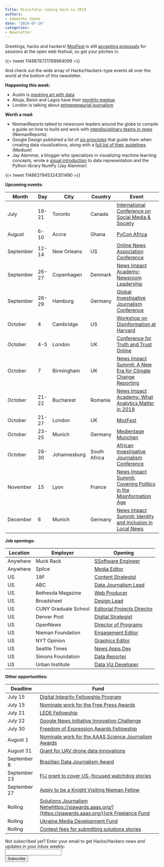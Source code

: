 ```yaml
---
Title: MisinfoCon coming back in 2019
authors: 
- Samantha Sunne
date: "2019-07-14"
categories:
- Newsletter
---
```


Greetings, hacks and hackers! [MozFest](https://www.mozillafestival.org/en/) is still [accepting proposals](https://www.mozillafestival.org/en/proposals/) for sessions at the open web festival, so get your pitches in.

{{< tweet 1148678721768964099 >}}

And check out the wide array of Hacks/Hackers-type events all over the world at the bottom of this newsletter. 

**Happening this week:**

* Austin is [meshing art with data](https://www.meetup.com/Hacks-Hackers-Austin/events/262533349/)
* Abuja, Benin and Lagos have their [monthly meetup](http://bit.ly/CodeForAfrica.)
* London is talking about [entrepreneurial journalism](https://www.eventbrite.co.uk/e/hackshackers-london-july-2019-meetup-tickets-53580553879)

**Worth a read:**

* NiemanReports talked to newsroom leaders around the globe to compile a guide on how to build and work with [interdisciplinary teams in news](https://niemanreports.org/articles/working-across-disciplines-a-manifesto-for-happy-newsrooms/) (NiemanReports)
* Google Design published a list of [six principles](https://medium.com/google-design/redefining-data-visualization-at-google-9bdcf2e447c6) that guide them when creating data visualizations, along with a [full list of their guidelines](https://material.io/design/communication/data-visualization.html) (Medium)
* Jay Alammar, a blogger who specializes in visualizing machine learning concepts, wrote a [visual introduction](https://jalammar.github.io/visual-numpy/) to data representation and the Python library NumPy (Jay Alammar)

{{< tweet 1148637945324351490 >}}

**Upcoming events:**

| Month | Day | City | Country | Event |
| ----- | --- | ---- | ------- | ----- |
July | 19-21 | Toronto | Canada | [International Conference on Social Media & Society](http://socialmediaandsociety.org/2018/rethinking-privacy-and-trust-in-the-social-media-age-smsociety-cfp-toronto-canada-july-19-21-2019/)
August | 6-10 | Accra | Ghana | [PyCon Africa](https://africa.pycon.org/)
September | 12-14 | New Orleans | US | [Online News Association Conference](https://journalists.org/events/)
September | 26-27 | Copenhagen | Denmark | [News Impact Academy: Newsroom Leadership](https://medium.com/we-are-the-european-journalism-centre/whats-new-in-climate-politics-and-local-reporting-join-our-free-news-impact-events-and-find-out-3c9bf2a833af)
September | 26-29 | Hamburg | Germany | [Global Investigative Journalism Conference](https://gijc2019.org/)
October | 4 | Cambridge | US | [Workshop on Disinformation at Harvard](https://cyber.harvard.edu/story/2019-04/comparative-approaches-disinformation-call-extended-abstracts)
October | 4-5 | London | UK | [Conference for Truth and Trust Online](https://truthandtrustonline.com/)
October | 7 | Birmingham | UK | [News Impact Summit: A New Era for Climate Change Reporting](https://medium.com/we-are-the-european-journalism-centre/whats-new-in-climate-politics-and-local-reporting-join-our-free-news-impact-events-and-find-out-3c9bf2a833af)
October | 21-22 | Bucharest | Romania | [News Impact Academy: What Analytics Matter in 2019](https://medium.com/we-are-the-european-journalism-centre/whats-new-in-climate-politics-and-local-reporting-join-our-free-news-impact-events-and-find-out-3c9bf2a833af)
October | 21-27 | London | UK | [MozFest](https://www.mozillafestival.org/en/)
October | 23-25 | Munich | Germany | [Medientage Munchen](https://medientage.de/?lang=en)
October | 28-30 | Johannesburg | South Africa | [African Investigative Journalism Conference](http://journalism.co.za/aijc/)
November | 15 | Lyon | France | [News Impact Summit: Covering Politics in the Misinformation Age](https://medium.com/we-are-the-european-journalism-centre/whats-new-in-climate-politics-and-local-reporting-join-our-free-news-impact-events-and-find-out-3c9bf2a833af)
December | 6 | Munich | Germany | [News Impact Summit: Identity and Inclusion in Local News](https://medium.com/we-are-the-european-journalism-centre/whats-new-in-climate-politics-and-local-reporting-join-our-free-news-impact-events-and-find-out-3c9bf2a833af)

**Job openings:**

| Location | Employer | Opening |
| -------- | -------- | ------- |
Anywhere | Muck Rack | [SSoftware Engineer](https://muckrack.com/careers/openings?gh_jid=4250275002)
Anywhere | Splice | [Media Editor](https://www.thesplicenewsroom.com/splice-media-editor-job-opening/)
US | 18F | [Content Strategist](https://join.tts.gsa.gov/join/content-strategist/)
US | ABC | [Data Journalism Lead](https://jobs.disneycareers.com/job/glendale/sr-manager-data-journalism-lead-owned-television-stations/391/11792389)
US | Bethesda Magazine | [Web Producer](https://careers.journalists.org/jobs/12546090/web-producer)
US | Broadsheet | [Design Lead](https://broadsheet.tech/join)
US | CUNY Graduate School | [Editorial Projects Director](https://careers.journalists.org/jobs/12545863/director-of-editorial-projects-craig-newmark-graduate-school-of-journalism)
US | Denver Post | [Digital Strategist](https://careers.journalists.org/jobs/12546606/digital-strategist-nights)
US | OpenNews | [Director of Programs](https://opennews.org/blog/hiring-director-programs/)
US | Nieman Foundation | [Engagement Editor](https://careers.journalists.org/jobs/12550808/digital-and-audience-engagement-editor)
US | NYT Opinion | [Graphics Editor](https://nytimes.wd5.myworkdayjobs.com/NYT/job/New-York-NY/Graphics-Editor--Opinion_REQ-005762-1)
US | Seattle Times | [News Apps Dev](https://seattletimes.applytojob.com/apply/vVo1smh3n8/News-Application-Developer)
US | Simons Foundation | [Data Reporter](https://careerservices.nyujournalism.org/job/2019-07-08/data-reporter-8/)
US | Urban Institute | [Data Viz Developer](https://urban.wd1.myworkdayjobs.com/en-US/Urban-Careers/job/The-Urban-Institute-DC/Data-Visualization-Developer--Office-of-Communications-_R-800634-1)

**Other opportunities:**

| Deadline | Fund |
| -------- | ---- |
July 15 | [Digital Integrity Fellowship Program](https://www.opentech.fund/funds/digital-integrity-fellowship/)
July 15 | [Nominate work for the Free Press Awards](https://www.freepressunlimited.org/en/free-press-awards)
July 21 | [LEDE Fellowship](https://thewholestory.solutionsjournalism.org/introducing-the-lede-fellowship-154903c8a4f5?mc_cid=79ad4825bf&mc_eid=f9f525b1fd)
July 22 | [Google News Initiative Innovation Challenge](https://newsinitiative.withgoogle.com/innovation-challenges/how-to-apply/latam/)
July 30 | [Freedom of Expression Awards Fellowship](https://www.indexoncensorship.org/freedom-of-expression-awards-fellowship/)
August 1 | [Nominate work for the AAAS Science Journalism Awards](https://sjawards.aaas.org/)
August 31 | [Grant for UAV drone data innovations](https://www.ictworks.org/grant-funding-uav-drone-data/#.XSAUH5NKhTY)
September 8 | [Brazilian Data Journalism Award](https://jornalismodedados.org/regulamento/)
September 23 | [FIJ grant to cover US-focused watchdog stories ](http://fij.org/apply-for-a-grant/)
September 27 | [Apply to be a Knight Visiting Nieman Fellow](https://nieman.harvard.edu/fellowships/nieman-visiting-fellowships/)
Rolling | [Solutions Journalism Netw](https://thewholestory.solutionsjournalism.org/now-offering-travel-funds-for-freelancers-857c49f9b395)[https://sjawards.aaas.org/](https://sjawards.aaas.org/)[ork Freelance Fund](https://thewholestory.solutionsjournalism.org/now-offering-travel-funds-for-freelancers-857c49f9b395)
Rolling | [Ukraine Media Development Fund](http://ijnet.org/en/opportunities/media-development-grants-available-ukraine)
Rolling | [Contest fees for submitting solutions stories](https://thewholestory.solutionsjournalism.org/submitting-your-solutions-story-to-a-journalism-award-contest-we-can-help-with-the-fees-12b3e3ab6b01?mc_cid=57b074cc10&mc_eid=f9f525b1fd)

<div id="mc_embed_signup"><form id="mc-embedded-subscribe-form" class="validate" action="//hackshackers.us1.list-manage.com/subscribe/post?u=c56f2e53d5ed6ef87f8aaa75c&amp;id=fb2bc6f10b" method="post" name="mc-embedded-subscribe-form" novalidate="" target="_blank">

<div id="mc_embed_signup_scroll">

<div class="mc-field-group"><label for="mce-EMAIL">Not subscribed yet? Enter your email to get Hacks/Hackers news and updates in your inbox weekly:  </label></div>

<div class="mc-field-group"><input id="mce-EMAIL" class="required email" name="EMAIL" type="email" value="" /></div>

<!-- real people should not fill this in and expect good things - do not remove this or risk form bot signups-->

<div style="position: absolute; left: -5000px;"><input tabindex="-1" name="b_c56f2e53d5ed6ef87f8aaa75c_fb2bc6f10b" type="text" value="" /></div>

<div class="clear"><input id="mc-embedded-subscribe" class="button" name="subscribe" type="submit" value="Subscribe" /></div>

</div>

</form></div>

<!--End mc_embed_signup-->

<meta name="twitter:card" content="summary">

<meta name="twitter:image:src" content="https://hackshackers.com/content-images/about/hackshackers_logomark.png">
